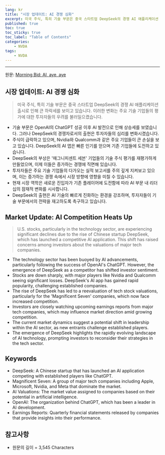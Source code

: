 ```yaml
---
lang: kr
title: "시장 업데이트: AI 경쟁 심화"
excerpt: 미국 주식, 특히 기술 부문은 중국 스타트업 DeepSeek의 경쟁 AI 애플리케이션 출시로 인해 큰 하락세를 보이고 있습니다. 이러한 변화는 주요 기술 기업들의 평가에 대한 투자자들의 우려를 불러일으켰습니다.
published: true
toc: true
toc_sticky: true
toc_label: "Table of Contents"
categories:
    - NVDA
tags:
    - NVDA
---
```


---

  원문: [Morning Bid: AI, aye, aye](https://www.investing.com/news/economy-news/morning-bid-ai-aye-aye-3831515)

## 시장 업데이트: AI 경쟁 심화

> 미국 주식, 특히 기술 부문은 중국 스타트업 DeepSeek의 경쟁 AI 애플리케이션 출시로 인해 큰 하락세를 보이고 있습니다. 이러한 변화는 주요 기술 기업들의 평가에 대한 투자자들의 우려를 불러일으켰습니다.


- 기술 부문은 OpenAI의 ChatGPT 성공 이후 AI 발전으로 인해 상승세를 보였습니다. 그러나 DeepSeek의 경쟁자로서의 출현은 투자자들의 심리를 변화시켰습니다.
- 주식이 급락하고 있으며, Nvidia와 Qualcomm과 같은 주요 기업들이 큰 손실을 보고 있습니다. DeepSeek의 AI 앱은 빠른 인기를 얻으며 기존 기업들에 도전하고 있습니다.
- DeepSeek의 부상은 '매그니피센트 세븐' 기업들의 기술 주식 평가를 재평가하게 만들었으며, 이제 이들은 증가하는 경쟁에 직면해 있습니다.
- 투자자들은 주요 기술 기업들의 다가오는 실적 보고서를 주의 깊게 지켜보고 있으며, 이는 증가하는 경쟁 속에서 시장 방향에 영향을 미칠 수 있습니다.
- 현재 시장 역학은 새로운 진입자가 기존 플레이어에 도전함에 따라 AI 부문 내 리더십의 잠재적 변화를 시사합니다.
- DeepSeek의 출현은 AI 기술의 빠르게 진화하는 환경을 강조하며, 투자자들이 기술 부문에서의 전략을 재고하도록 촉구하고 있습니다.

## Market Update: AI Competition Heats Up

> U.S. stocks, particularly in the technology sector, are experiencing significant declines due to the rise of Chinese startup DeepSeek, which has launched a competitive AI application. This shift has raised concerns among investors about the valuations of major tech companies.


- The technology sector has been buoyed by AI advancements, particularly following the success of OpenAI's ChatGPT. However, the emergence of DeepSeek as a competitor has shifted investor sentiment.
- Stocks are down sharply, with major players like Nvidia and Qualcomm seeing significant losses. DeepSeek's AI app has gained rapid popularity, challenging established companies.
- The rise of DeepSeek has led to a reevaluation of tech stock valuations, particularly for the 'Magnificent Seven' companies, which now face increased competition.
- Investors are closely watching upcoming earnings reports from major tech companies, which may influence market direction amid growing competition.
- The current market dynamics suggest a potential shift in leadership within the AI sector, as new entrants challenge established players.
- The emergence of DeepSeek highlights the rapidly evolving landscape of AI technology, prompting investors to reconsider their strategies in the tech sector.

## Keywords

- DeepSeek: A Chinese startup that has launched an AI application competing with established players like ChatGPT.
- Magnificent Seven: A group of major tech companies including Apple, Microsoft, Nvidia, and Meta that dominate the market.
- AI Valuations: The market value assigned to companies based on their potential in artificial intelligence.
- OpenAI: The organization behind ChatGPT, which has been a leader in AI development.
- Earnings Reports: Quarterly financial statements released by companies that provide insights into their performance.

## 참고사항

- 원문의 길이 = 3,545 Characters

